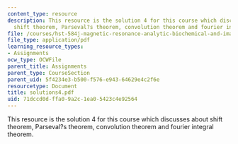 ```yaml
---
content_type: resource
description: This resource is the solution 4 for this course which discusses about
  shift theorem, Parseval?s theorem, convolution theorem and fourier integral theorem.
file: /courses/hst-584j-magnetic-resonance-analytic-biochemical-and-imaging-techniques-spring-2006/71dccd0dffa09a2c1ea05423c4e92564_solutions4.pdf
file_type: application/pdf
learning_resource_types:
- Assignments
ocw_type: OCWFile
parent_title: Assignments
parent_type: CourseSection
parent_uid: 5f4234e3-b500-f576-e943-64629e4c2f6e
resourcetype: Document
title: solutions4.pdf
uid: 71dccd0d-ffa0-9a2c-1ea0-5423c4e92564
---
```

This resource is the solution 4 for this course which discusses about shift theorem, Parseval?s theorem, convolution theorem and fourier integral theorem.

